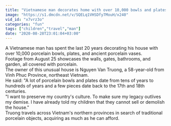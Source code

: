```yaml
---
title: "Vietnamese man decorates home with over 10,000 bowls and plates"
image: "https://s1.dmcdn.net/v/SQELq1VHSDfy7MouH/x240"
vid_id: "x7vrz3o"
categories: "fun"
tags: ["children","travel","man"]
date: "2020-08-28T23:01:04+03:00"
---
```

A Vietnamese man has spent the last 20 years decorating his house with over 10,000 porcelain bowls, plates, and ancient porcelain vases.  <br>Footage from August 25 showcases the walls, gates, bathrooms, and garden, all covered with porcelain.  <br>The owner of this unusual house is Nguyen Van Truong, a 58-year-old from Vinh Phuc Province, northeast Vietnam.    <br>He said: &quot;A lot of porcelain bowls and plates date from tens of years to hundreds of years and a few pieces date back to the 17th and 18th centuries.  <br>&quot;I want to preserve my country's culture. To make sure my legacy outlives my demise. I have already told my children that they cannot sell or demolish the house.&quot;  <br>Truong travels across Vietnam's northern provinces in search of traditional porcelain objects, acquiring as much as he can afford.
